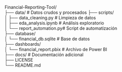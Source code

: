 Financial-Reporting-Tool/  
├── data/                   # Datos crudos y procesados
├── scripts/  
│   ├── data_cleaning.py    # Limpieza de datos  
│   ├── eda_analysis.ipynb  # Análisis exploratorio  
│   └── report_automation.py# Script de automatización  
├── database/  
│   └── financial_db.sqlite # Base de datos  
├── dashboards/  
│   └── financial_report.pbix # Archivo de Power BI  
├── docs/                   # Documentación adicional  
├── LICENSE  
└── README.md  
